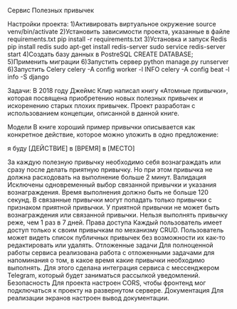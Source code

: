 Сервис Полезных привычек

Настройки проекта: 
1)Активировать виртуальное окружение source venv/bin/activate 
2)Установить зависимости проекта, указанные в файле requirements.txt pip install -r requirements.txt 
3)Установка и запуск Redis pip install redis sudo apt-get install redis-server sudo service redis-server start
4)Создать базу данных в PostreSQL CREATE DATABASE; 
5)Применить миграции 
6)Запустить сервер python manage.py runserver 
6)Запустить Celery celery -A config worker -l INFO celery -A config beat -l info -S django

Задачи: В 2018 году Джеймс Клир написал книгу «Атомные привычки», которая посвящена приобретению новых полезных привычек и искоренению старых плохих привычек. Проект разработан с использованием концепции, описанной в данной книге.

Модели В книге хороший пример привычки описывается как конкретное действие, которое можно уложить в одно предложение:

я буду [ДЕЙСТВИЕ] в [ВРЕМЯ] в [МЕСТО]

За каждую полезную привычку необходимо себя вознаграждать или сразу после делать приятную привычку. Но при этом привычка не должна расходовать на выполнение больше 2 минут.
Валидация Исключены одновременный выбор связанной привычки и указания вознаграждения. Время выполнения должно быть не больше 120 секунд. 
В связанные привычки могут попадать только привычки с признаком приятной привычки. У приятной привычки не может быть вознаграждения или связанной привычки. Нельзя выполнять привычку реже, чем 1 раз в 7 дней.
Права доступа Каждый пользователь имеет доступ только к своим привычкам по механизму CRUD. Пользователь может видеть список публичных привычек без возможности их как-то редактировать или удалять.
Отложенные задачи Для полноценной работы сервиса реализована работа с отложенными задачами для напоминания о том, в какое время какие привычки необходимо выполнять.
Для этого сделана интеграция сервиса с мессенджером Telegram, который будет заниматься рассылкой уведомлений.
Безопасность Для проекта настроен CORS, чтобы фронтенд мог подключаться к проекту на развернутом сервере.
Документация Для реализации экранов настроен вывод документации.
